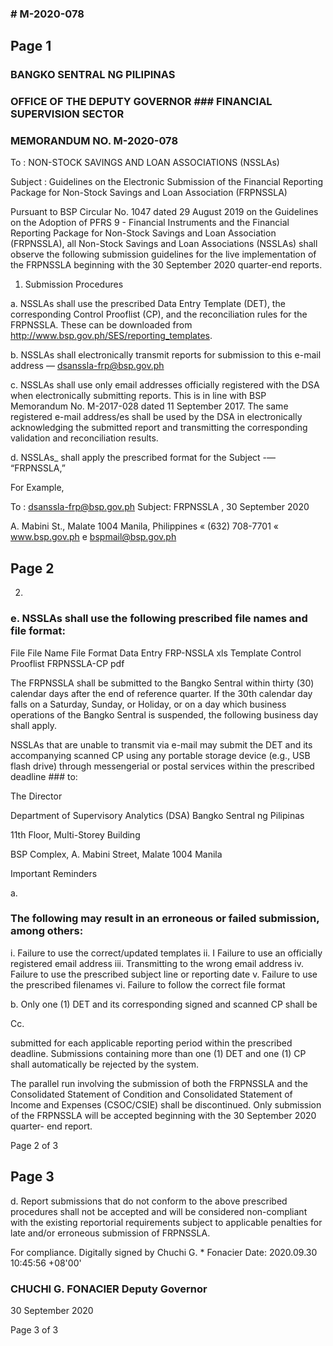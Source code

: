 ### # M-2020-078

## Page 1

### BANGKO SENTRAL NG PILIPINAS

### OFFICE OF THE DEPUTY GOVERNOR ### FINANCIAL SUPERVISION SECTOR

### MEMORANDUM NO. M-2020-078

To : NON-STOCK SAVINGS AND LOAN ASSOCIATIONS (NSSLAs)

Subject : Guidelines on the Electronic Submission of the Financial Reporting Package for Non-Stock Savings and Loan Association (FRPNSSLA)

Pursuant to BSP Circular No. 1047 dated 29 August 2019 on the Guidelines on the Adoption of PFRS 9 - Financial Instruments and the Financial Reporting Package for Non-Stock Savings and Loan Association (FRPNSSLA), all Non-Stock Savings and Loan Associations (NSSLAs) shall observe the following submission guidelines for the live implementation of the FRPNSSLA beginning with the 30 September 2020 quarter-end reports.

1. Submission Procedures

a. NSSLAs shall use the prescribed Data Entry Template (DET), the corresponding Control Prooflist (CP), and the reconciliation rules for the FRPNSSLA. These can be downloaded from http://www.bsp.gov.ph/SES/reporting_templates.

b. NSSLAs shall electronically transmit reports for submission to this e-mail address — dsanssla-frp@bsp.gov.ph

c. NSSLAs shall use only email addresses officially registered with the DSA when electronically submitting reports. This is in line with BSP Memorandum No. M-2017-028 dated 11 September 2017. The same registered e-mail address/es shall be used by the DSA in electronically acknowledging the submitted report and transmitting the corresponding validation and reconciliation results.

d. NSSLAs_ shall apply the prescribed format for the Subject -— “FRPNSSLA<space><Name of NSSLA>,<space><Reference Period in dd monthname ccyy>”

For Example,

To : dsanssla-frp@bsp.gov.ph Subject: FRPNSSLA <Name of NSSLA>, 30 September 2020

A. Mabini St., Malate 1004 Manila, Philippines « (632) 708-7701 « www.bsp.gov.ph e bspmail@bsp.gov.ph

## Page 2

2.

### e. NSSLAs shall use the following prescribed file names and file format:

File File Name File Format Data Entry FRP-NSSLA xls Template Control Prooflist FRPNSSLA-CP pdf

The FRPNSSLA shall be submitted to the Bangko Sentral within thirty (30) calendar days after the end of reference quarter. If the 30th calendar day falls on a Saturday, Sunday, or Holiday, or on a day which business operations of the Bangko Sentral is suspended, the following business day shall apply.

NSSLAs that are unable to transmit via e-mail may submit the DET and its accompanying scanned CP using any portable storage device (e.g., USB flash drive) through messengerial or postal services within the prescribed deadline ### to:

The Director

Department of Supervisory Analytics (DSA) Bangko Sentral ng Pilipinas

11th Floor, Multi-Storey Building

BSP Complex, A. Mabini Street, Malate 1004 Manila

Important Reminders

a.

### The following may result in an erroneous or failed submission, among others:

i. Failure to use the correct/updated templates ii. I Failure to use an officially registered email address iii. Transmitting to the wrong email address iv. Failure to use the prescribed subject line or reporting date v. Failure to use the prescribed filenames vi. Failure to follow the correct file format

b. Only one (1) DET and its corresponding signed and scanned CP shall be

Cc.

submitted for each applicable reporting period within the prescribed deadline. Submissions containing more than one (1) DET and one (1) CP shall automatically be rejected by the system.

The parallel run involving the submission of both the FRPNSSLA and the Consolidated Statement of Condition and Consolidated Statement of Income and Expenses (CSOC/CSIE) shall be discontinued. Only submission of the FRPNSSLA will be accepted beginning with the 30 September 2020 quarter- end report.

Page 2 of 3

## Page 3

d. Report submissions that do not conform to the above prescribed procedures shall not be accepted and will be considered non-compliant with the existing reportorial requirements subject to applicable penalties for late and/or erroneous submission of FRPNSSLA.

For compliance. Digitally signed by Chuchi G. * Fonacier Date: 2020.09.30 10:45:56 +08'00'

### CHUCHI G. FONACIER Deputy Governor

30 September 2020

Page 3 of 3 